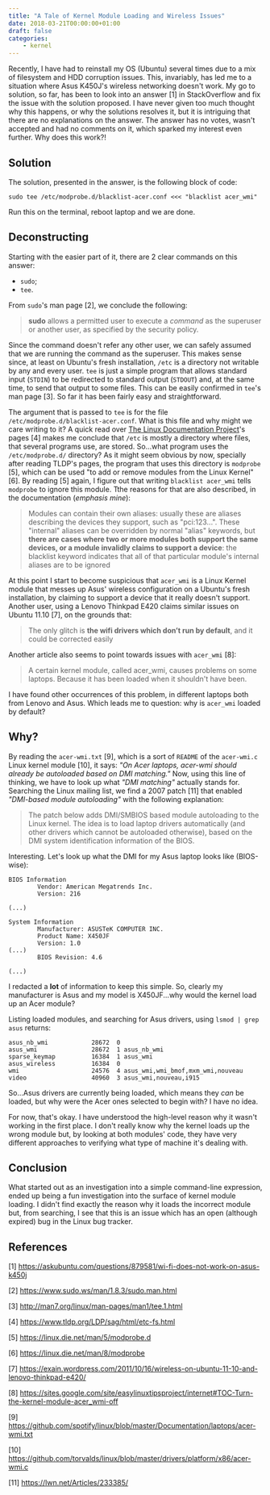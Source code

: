 ```yaml
---
title: "A Tale of Kernel Module Loading and Wireless Issues"
date: 2018-03-21T00:00:00+01:00
draft: false
categories:
    - kernel
---
```


Recently, I have had to reinstall my OS (Ubuntu) several times due to a mix of filesystem and HDD corruption issues. This, invariably, has led me to a situation where Asus K450J's wireless networking doesn't work. My go to solution, so far, has been to look into an answer [1] in StackOverflow and fix the issue with the solution proposed. I have never given too much thought why this happens, or why the solutions resolves it, but it is intriguing that there are no explanations on the answer. The answer has no votes, wasn't accepted and had no comments on it, which sparked my interest even further. Why does this work?!

## Solution

The solution, presented in the answer, is the following block of code:

```
sudo tee /etc/modprobe.d/blacklist-acer.conf <<< "blacklist acer_wmi"
```

Run this on the terminal, reboot laptop and we are done.

## Deconstructing

Starting with the easier part of it, there are 2 clear commands on this answer:

- `sudo`;
- `tee`.


From `sudo`'s man page [2], we conclude the following:

> **sudo** allows a permitted user to execute a *command* as the superuser or another user, as specified by the security policy.

Since the command doesn't refer any other user, we can safely assumed that we are running the command as the superuser. This makes sense since, at least on Ubuntu's fresh installation, `/etc` is a directory not writable by any and every user. `tee` is just a simple program that allows standard input (`STDIN`) to be redirected to standard output (`STDOUT`) and, at the same time, to send that output to some files. This can be easily confirmed in `tee`'s man page [3]. So far it has been fairly easy and straightforward.

The argument that is passed to `tee` is for the file `/etc/modprobe.d/blacklist-acer.conf`. What is this file and why might we care writing to it? A quick read over [The Linux Documentation Project](https://www.tldp.org/)'s pages [4] makes me conclude that `/etc` is mostly a directory where files, that several programs use, are stored. So...what program uses the `/etc/modprobe.d/` directory? As it might seem obvious by now, specially after reading TLDP's pages, the program that uses this directory is `modprobe` [5], which can be used "to add or remove modules from the Linux Kernel" [6]. By reading [5] again, I figure out that writing `blacklist acer_wmi` tells `modprobe` to ignore this module. Tthe reasons for that are also described, in the documentation (*emphasis mine*):

> Modules can contain their own aliases: usually these are aliases describing the devices they support, such as "pci:123...". These "internal" aliases can be overridden by normal "alias" keywords, but **there are cases where two or more modules both support the same devices, or a module invalidly claims to support a device**: the blacklist keyword indicates that all of that particular module's internal aliases are to be ignored

At this point I start to become suspicious that `acer_wmi` is a Linux Kernel module that messes up Asus' wireless configuration on a Ubuntu's fresh installation, by claiming to support a device that it really doesn't support. Another user, using a Lenovo Thinkpad E420 claims similar issues on Ubuntu 11.10 [7], on the grounds that:

>  The only glitch is **the wifi drivers which don’t run by default**, and it could be corrected easily

Another article also seems to point towards issues with `acer_wmi` [8]:

> A certain kernel module, called acer_wmi, causes problems on some laptops. Because it has been loaded when it shouldn't have been.

I have found other occurrences of this problem, in different laptops both from Lenovo and Asus. Which leads me to question: why is `acer_wmi` loaded by default?

## Why?

By reading the `acer-wmi.txt` [9], which is a sort of `README` of the `acer-wmi.c`  Linux kernel module [10], it says: _"On Acer laptops, acer-wmi should already be autoloaded based on DMI matching."_ Now, using this line of thinking, we have to look up what _"DMI matching"_ actually stands for. Searching the Linux mailing list, we find a 2007 patch [11] that enabled _"DMI-based module autoloading"_ with the following explanation:

> The patch below adds DMI/SMBIOS based module autoloading to the Linux kernel. The idea is to load laptop drivers automatically (and other drivers which cannot be autoloaded otherwise), based on the DMI system identification information of the BIOS.

Interesting. Let's look up what the DMI for my Asus laptop looks like (BIOS-wise):

```
BIOS Information
        Vendor: American Megatrends Inc.
        Version: 216

(...)

System Information
        Manufacturer: ASUSTeK COMPUTER INC.
        Product Name: X450JF
        Version: 1.0
(...)
        BIOS Revision: 4.6

(...)
```

I redacted a **lot** of information to keep this simple. So, clearly my manufacturer is Asus and my model is X450JF...why would the kernel load up an Acer module?

Listing loaded modules, and searching for Asus drivers, using `lsmod | grep asus` returns:

```
asus_nb_wmi            28672  0
asus_wmi               28672  1 asus_nb_wmi
sparse_keymap          16384  1 asus_wmi
asus_wireless          16384  0
wmi                    24576  4 asus_wmi,wmi_bmof,mxm_wmi,nouveau
video                  40960  3 asus_wmi,nouveau,i915
```

So...Asus drivers are currently being loaded, which means they _can_ be loaded, but why were the Acer ones selected to begin with? I have no idea.

For now, that's okay. I have understood the high-level reason why it wasn't working in the first place. I don't really know why the kernel loads up the wrong module but, by looking at both modules' code, they have very different approaches to verifying what type of machine it's dealing with.

## Conclusion

What started out as an investigation into a simple command-line expression, ended up being a fun investigation into the surface of kernel module loading. I didn't find exactly the reason why it loads the incorrect module but, from searching, I see that this is an issue which has an open (although expired) bug in the Linux bug tracker.

## References

[1] https://askubuntu.com/questions/879581/wi-fi-does-not-work-on-asus-k450j

[2] https://www.sudo.ws/man/1.8.3/sudo.man.html

[3] http://man7.org/linux/man-pages/man1/tee.1.html

[4] https://www.tldp.org/LDP/sag/html/etc-fs.html

[5] https://linux.die.net/man/5/modprobe.d

[6] https://linux.die.net/man/8/modprobe

[7] https://exain.wordpress.com/2011/10/16/wireless-on-ubuntu-11-10-and-lenovo-thinkpad-e420/

[8] https://sites.google.com/site/easylinuxtipsproject/internet#TOC-Turn-the-kernel-module-acer_wmi-off

[9] https://github.com/spotify/linux/blob/master/Documentation/laptops/acer-wmi.txt

[10] https://github.com/torvalds/linux/blob/master/drivers/platform/x86/acer-wmi.c

[11] https://lwn.net/Articles/233385/
